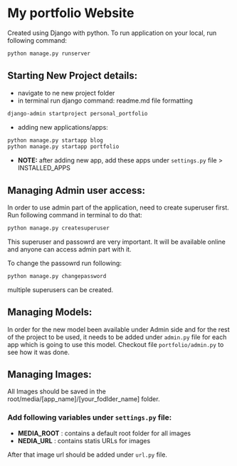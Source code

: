 # My portfolio Website

Created using Django with python.
To run application on your local, run following command:
```bash
python manage.py runserver
```

## Starting New Project details:

- navigate to ne new project folder
- in terminal run django command:
    readme.md file formatting
```bash
django-admin startproject personal_portfolio
```

- adding new applications/apps:
```bash
python manage.py startapp blog 
python manage.py startapp portfolio
```

- **NOTE:** after adding new app, add these apps under `settings.py` file > INSTALLED_APPS


## Managing Admin user access:

In order to use admin part of the application, need to create superuser first.
Run following command in terminal to do that:
```bash
python manage.py createsuperuser
```

This superuser and passowrd are very important. It will be available online and anyone can access admin part with it. 

To change the passowrd run following:
```bash
python manage.py changepassword
```

multiple superusers can be created. 


## Managing Models:
In order for the new model been available under Admin side and for the rest of the project to be used, it needs to be added under `admin.py` file for each app which is going to use this model.
Checkout file `portfolio/admin.py` to see how it was done. 

## Managing Images:
All Images should be saved in the root/media/[app_name]/[your_fodlder_name] folder. 

### Add following variables under `settings.py` file:
- **MEDIA_ROOT** : contains a default root folder for all images
- **NEDIA_URL** : contains statis URLs for images 

After that image url should be added under `url.py` file.
